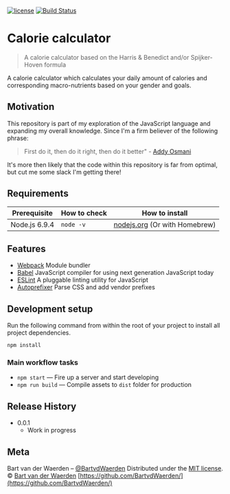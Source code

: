 [![license](https://img.shields.io/github/license/mashape/apistatus.svg)]()
[![Build Status](https://travis-ci.org/BartvdWaerden/CalCalc.svg?branch=master)](https://travis-ci.org/BartvdWaerden/CalCalc)

# Calorie calculator
> A calorie calculator based on the Harris & Benedict and/or Spijker-Hoven formula

A calorie calculator which calculates your daily amount of calories and corresponding macro-nutrients based on your gender and goals.

## Motivation
This repository is part of my exploration of the JavaScript language and expanding my overall knowledge. Since I'm a firm believer of the following phrase:

> First do it, then do it right, then do it better" - [Addy Osmani](https://twitter.com/addyosmani)

It's more then likely that the code within this repository is far from optimal, but cut me some slack I'm getting there!

## Requirements

| Prerequisite    | How to check | How to install
| --------------- | ------------ | ------------- |
| Node.js 6.9.4  | `node -v`    | [nodejs.org](http://nodejs.org/) (Or with Homebrew) |

## Features

* [Webpack](https://webpack.js.org/) Module bundler
* [Babel](http://https://babeljs.io/) JavaScript compiler for using next generation JavaScript today
* [ESLint](http://eslint.org/) A pluggable linting utility for JavaScript
* [Autoprefixer](https://github.com/postcss/autoprefixer) Parse CSS and add vendor prefixes

## Development setup
Run the following command from within the root of your project to install all project dependencies.

```
npm install
```

### Main workflow tasks

* `npm start` — Fire up a server and start developing
* `npm run build` — Compile assets to `dist` folder for production

## Release History
* 0.0.1
    * Work in progress

## Meta
Bart van der Waerden – [@BartvdWaerden](https://twitter.com/BartvdWaerden)
Distributed under the [MIT license](LICENSE.md).
© [Bart van der Waerden](https://bartvanderwaerden.com/)
[https://github.com/BartvdWaerden/](https://github.com/BartvdWaerden/)
